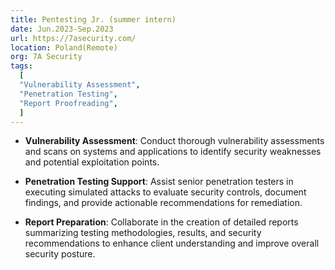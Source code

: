 ```yaml
---
title: Pentesting Jr. (summer intern) 
date: Jun.2023-Sep.2023
url: https://7asecurity.com/
location: Poland(Remote)
org: 7A Security
tags:
  [
  "Vulnerability Assessment", 
  "Penetration Testing",
  "Report Proofreading",
  ]
---
```


- **Vulnerability Assessment**: Conduct thorough vulnerability assessments and scans on systems and applications to identify security weaknesses and potential exploitation points.

- **Penetration Testing Support**: Assist senior penetration testers in executing simulated attacks to evaluate security controls, document findings, and provide actionable recommendations for remediation.

- **Report Preparation**: Collaborate in the creation of detailed reports summarizing testing methodologies, results, and security recommendations to enhance client understanding and improve overall security posture.



